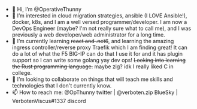 - 👋 Hi, I’m @OperativeThunny
- 👀 I’m interested in cloud migration strategies, ansible (I LOVE Ansible!), docker, k8s, and I am a well versed programmer/developer. I am now a DevOps Engineer (maybe? I'm not really sure what to call me), and I was previously a web developer/web administrator for a long time.
- 🌱 I’m currently learning ~~react and .net6~~, and learning the amazing ingress controller/reverse proxy Traefik which I am finding great! It can do a lot of what the F5 BIG-IP can do that I use it for and it has plugin support so I can write some golang yay dev ops! ~~Looking into learning the Rust programming language.~~ maybe zig? idk I really liked C in college.
- 💞️ I’m looking to collaborate on things that will teach me skills and technologies that I don't currently know.
- 📫 How to reach me: @OpThunny twitter | @verboten.zip BlueSky | VerbotenViscus#1337 discord

<!---
OperativeThunny/OperativeThunny is a ✨ special ✨ repository because its `README.md` (this file) appears on your GitHub profile.
You can click the Preview link to take a look at your changes.
--->
